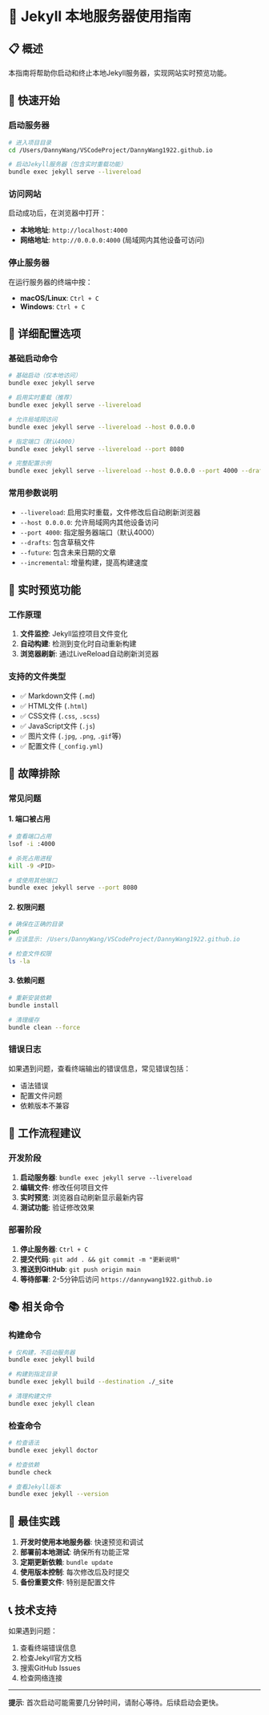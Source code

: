 # 🚀 Jekyll 本地服务器使用指南

## 📋 概述
本指南将帮助你启动和终止本地Jekyll服务器，实现网站实时预览功能。

## 🎯 快速开始

### 启动服务器
```bash
# 进入项目目录
cd /Users/DannyWang/VSCodeProject/DannyWang1922.github.io

# 启动Jekyll服务器（包含实时重载功能）
bundle exec jekyll serve --livereload
```

### 访问网站
启动成功后，在浏览器中打开：
- **本地地址**: `http://localhost:4000`
- **网络地址**: `http://0.0.0.0:4000` (局域网内其他设备可访问)

### 停止服务器
在运行服务器的终端中按：
- **macOS/Linux**: `Ctrl + C`
- **Windows**: `Ctrl + C`

## 🔧 详细配置选项

### 基础启动命令
```bash
# 基础启动（仅本地访问）
bundle exec jekyll serve

# 启用实时重载（推荐）
bundle exec jekyll serve --livereload

# 允许局域网访问
bundle exec jekyll serve --livereload --host 0.0.0.0

# 指定端口（默认4000）
bundle exec jekyll serve --livereload --port 8080

# 完整配置示例
bundle exec jekyll serve --livereload --host 0.0.0.0 --port 4000 --drafts
```

### 常用参数说明
- `--livereload`: 启用实时重载，文件修改后自动刷新浏览器
- `--host 0.0.0.0`: 允许局域网内其他设备访问
- `--port 4000`: 指定服务器端口（默认4000）
- `--drafts`: 包含草稿文件
- `--future`: 包含未来日期的文章
- `--incremental`: 增量构建，提高构建速度

## 📱 实时预览功能

### 工作原理
1. **文件监控**: Jekyll监控项目文件变化
2. **自动构建**: 检测到变化时自动重新构建
3. **浏览器刷新**: 通过LiveReload自动刷新浏览器

### 支持的文件类型
- ✅ Markdown文件 (`.md`)
- ✅ HTML文件 (`.html`)
- ✅ CSS文件 (`.css`, `.scss`)
- ✅ JavaScript文件 (`.js`)
- ✅ 图片文件 (`.jpg`, `.png`, `.gif`等)
- ✅ 配置文件 (`_config.yml`)

## 🚨 故障排除

### 常见问题

#### 1. 端口被占用
```bash
# 查看端口占用
lsof -i :4000

# 杀死占用进程
kill -9 <PID>

# 或使用其他端口
bundle exec jekyll serve --port 8080
```

#### 2. 权限问题
```bash
# 确保在正确的目录
pwd
# 应该显示: /Users/DannyWang/VSCodeProject/DannyWang1922.github.io

# 检查文件权限
ls -la
```

#### 3. 依赖问题
```bash
# 重新安装依赖
bundle install

# 清理缓存
bundle clean --force
```

### 错误日志
如果遇到问题，查看终端输出的错误信息，常见错误包括：
- 语法错误
- 配置文件问题
- 依赖版本不兼容

## 🔄 工作流程建议

### 开发阶段
1. **启动服务器**: `bundle exec jekyll serve --livereload`
2. **编辑文件**: 修改任何项目文件
3. **实时预览**: 浏览器自动刷新显示最新内容
4. **测试功能**: 验证修改效果

### 部署阶段
1. **停止服务器**: `Ctrl + C`
2. **提交代码**: `git add . && git commit -m "更新说明"`
3. **推送到GitHub**: `git push origin main`
4. **等待部署**: 2-5分钟后访问 `https://dannywang1922.github.io`

## 📚 相关命令

### 构建命令
```bash
# 仅构建，不启动服务器
bundle exec jekyll build

# 构建到指定目录
bundle exec jekyll build --destination ./_site

# 清理构建文件
bundle exec jekyll clean
```

### 检查命令
```bash
# 检查语法
bundle exec jekyll doctor

# 检查依赖
bundle check

# 查看Jekyll版本
bundle exec jekyll --version
```

## 🌟 最佳实践

1. **开发时使用本地服务器**: 快速预览和调试
2. **部署前本地测试**: 确保所有功能正常
3. **定期更新依赖**: `bundle update`
4. **使用版本控制**: 每次修改后及时提交
5. **备份重要文件**: 特别是配置文件

## 📞 技术支持

如果遇到问题：
1. 查看终端错误信息
2. 检查Jekyll官方文档
3. 搜索GitHub Issues
4. 检查网络连接

---

**提示**: 首次启动可能需要几分钟时间，请耐心等待。后续启动会更快。

